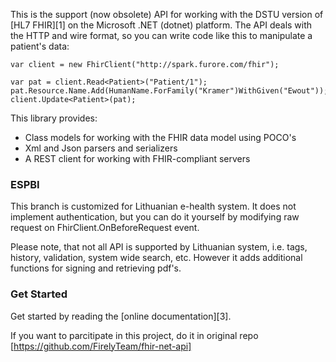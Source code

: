 This is the support (now obsolete) API for working with the DSTU version of [HL7 FHIR][1] on the Microsoft .NET (dotnet) platform. 
The API deals with the HTTP and wire format, so you can write code like this to manipulate a patient's data: 

	var client = new FhirClient("http://spark.furore.com/fhir");

	var pat = client.Read<Patient>("Patient/1");
	pat.Resource.Name.Add(HumanName.ForFamily("Kramer")WithGiven("Ewout"));
	client.Update<Patient>(pat);

This library provides:
* Class models for working with the FHIR data model using POCO's
* Xml and Json parsers and serializers
* A REST client for working with FHIR-compliant servers

### ESPBI ###
This branch is customized for Lithuanian e-health system.
It does not implement authentication, but you can do it yourself by modifying raw request on FhirClient.OnBeforeRequest event.

Please note, that not all API is supported by Lithuanian system, i.e. tags, history, validation, system wide search, etc.
However it adds additional functions for signing and retrieving pdf's.

### Get Started ###
Get started by reading the [online documentation][3].

If you want to parcitipate in this project, do it in original repo [https://github.com/FirelyTeam/fhir-net-api]
